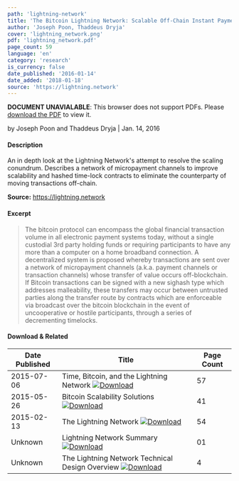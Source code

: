 ```yaml
---
path: 'lightning-network'
title: 'The Bitcoin Lightning Network: Scalable Off-Chain Instant Payments'
author: 'Joseph Poon, Thaddeus Dryja'
cover: 'lightning_network.png'
pdf: 'lightning_network.pdf'
page_count: 59
language: 'en'
category: 'research'
is_currency: false
date_published: '2016-01-14'
date_added: '2018-01-18'
source: 'https://lightning.network'
---
```


<object class="pdf_embed" data="/assets/pdf/lightning_network.pdf" type="application/pdf" width="100%" height="100%">
   <p><b>DOCUMENT UNAVIALABLE</b>: This browser does not support PDFs. Please <a href="/assets/pdf/lightning_network.pdf">download the PDF</a> to view it.</p>
</object>

by Joseph Poon and Thaddeus Dryja | Jan. 14, 2016

#### Description
An in depth look at the Lightning Network's attempt to resolve the scaling conundrum. Describes a network of micropayment channels to improve scalability and hashed time-lock contracts to eliminate the counterparty of moving transactions off-chain.

**Source:** https://lightning.network

#### Excerpt
> The bitcoin protocol can encompass the global financial transaction volume in all electronic payment systems today, without a single custodial 3rd party holding funds or requiring participants to have any more than a computer on a home broadband connection. A decentralized system is proposed whereby transactions are sent over a network of micropayment channels (a.k.a. payment channels or transaction channels) whose transfer of value occurs off-blockchain. If Bitcoin transactions can be signed with a new sighash type which addresses malleability, these transfers may occur between untrusted parties along the transfer route by contracts which are enforceable via broadcast over the bitcoin blockchain in the event of uncooperative or hostile participants, through a series of decrementing timelocks.

#### Download & Related
Date Published | Title                                                                          | Page Count
---------------|--------------------------------------------------------------------------------|------------
2015-07-06     | Time, Bitcoin, and the Lightning Network [![Download](/assets/download_cloud.svg)](/assets/pdf/time_bitcoin_lightning_network.pdf) | 57
2015-05-26     | Bitcoin Scalability Solutions [![Download](/assets/download_cloud.svg)](/assets/pdf/bitcoin_scalability_solutions.pdf) | 41
2015-02-13     | The Lightning Network [![Download](/assets/download_cloud.svg)](/assets/pdf/lightning_network_presentation.pdf) | 54
Unknown        | Lightning Network Summary [![Download](/assets/download_cloud.svg)](/assets/pdf/lightning_network_summary.pdf) | 01
Unknown        | The Lightning Network Technical Design Overview [![Download](/assets/download_cloud.svg)](/assets/pdf/lightning_network_technical_summary.pdf) | 4
